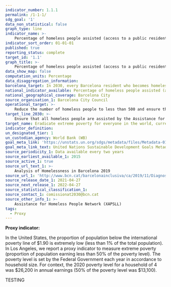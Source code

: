 ```yaml
---
indicator_number: 1.1.1
permalink: /1-1-1/
sdg_goal: '1'
data_non_statistical: false
graph_type: line
indicator_name: >-
    Percentage of homeless people assisted (access to a public residential resource, temporary resource or with sustained support)
indicator_sort_order: 01-01-01
published: true
reporting_status: complete
target_id: '1.1'
graph_title: >-
    Percentage of homeless people assisted (access to a public residential resource, temporary resource or with sustained support)
data_show_map: false
computation_units: Percentage
data_disaggregation_information:
barcelona_target: In 2030, every Barcelona resident who becomes homeless will have a bed to sleep in and food on the table, and the number of homeless people will be significantly reduced
national_indicator_available: Percentage of homeless people assisted (access to a public residential resource, temporary resource or with sustained support)
national_geographical_coverage: Barcelona City
source_organisation_1: Barcelona City Council
operational_target: >-
    Reduce the number of homeless people to less than 500 and ensure that all of them are assisted by the Assistance for Homeless People Network (XAPSLL)
target_line_2030: >-
    Ensure that all homeless people are assisted by the Assistance for Homeless People Network (XAPSLL)
target_name: Eradicate extreme poverty for everyone in the world, currently measured by a per-person income of less than $1.25 a day.
indicator_definition:
un_designated_tier: 1
un_custodian_agency: World Bank (WB)
goal_meta_link: 'https://unstats.un.org/sdgs/metadata/files/Metadata-01-01-01a.pdf'
goal_meta_link_text: United Nations Sustainable Development Goals Metadata (pdf 894kB)
source_periodicity_1: Data available every two years
source_earliest_available_1: 2015
source_active_1: true
source_url_text_1: >-
    Analysis of Homelessness in Barcelona 2019 
source_url_1: 'http://www.bcn.cat/barcelonainclusiva/ca/2019/11/Diagnosi_sensellarisme_2019_WEB.pdf'
source_release_date_1: 2021-04-27
source_next_release_1: 2022-04-27
source_statistical_classification_1: 
source_contact_1: comissionat2030@bcn.cat
source_other_info_1: >-
    Assistance for Homeless People Network (XAPSLL)
tags:
  - Proxy
---
```

**Proxy indicator:**

In the United States, the proportion of population below the international poverty line of $1.90 is extremely low (less than 1% of the total population). In Los Angeles, we report a proxy indicator to measure extreme poverty (proportion of population earning less than 50% of the poverty level). The poverty level is set by the Federal Government each year in accordance to household size. For context, the 2020 poverty level for a household of 4 was $26,200 in annual earnings (50% of the poverty level was $13,100).

TESTING
